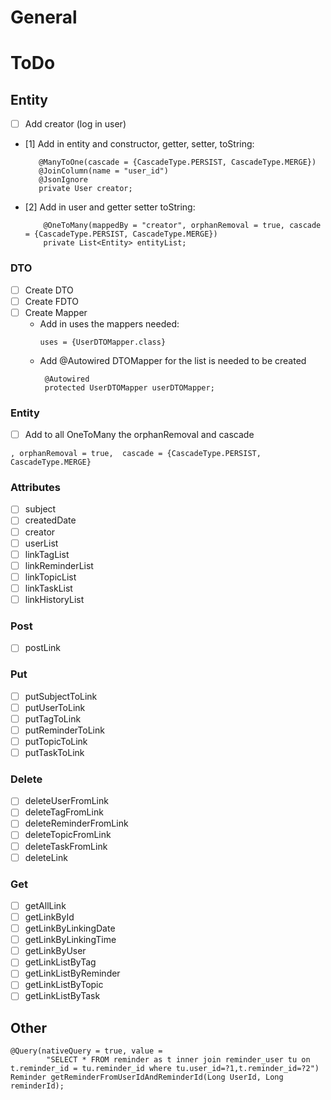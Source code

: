 # General

# ToDo

## Entity

- [ ] Add creator (log in user)
- [1] Add in entity and constructor, getter, setter, toString:
   ```
      @ManyToOne(cascade = {CascadeType.PERSIST, CascadeType.MERGE})
      @JoinColumn(name = "user_id")
      @JsonIgnore
      private User creator;
  ```
- [2] Add in user and getter setter toString:
  ```
      @OneToMany(mappedBy = "creator", orphanRemoval = true, cascade = {CascadeType.PERSIST, CascadeType.MERGE})
      private List<Entity> entityList;
  ```

### DTO

- [ ] Create DTO
- [ ] Create FDTO
- [ ] Create Mapper
    - Add in uses the mappers needed:
      ```
      uses = {UserDTOMapper.class}
      ```
    - Add @Autowired DTOMapper for the list is needed to be created
      ```
       @Autowired
       protected UserDTOMapper userDTOMapper;
      ```

### Entity

- [ ] Add to all OneToMany the orphanRemoval and cascade

```
, orphanRemoval = true,  cascade = {CascadeType.PERSIST, CascadeType.MERGE}
```

### Attributes

- [ ] subject
- [ ] createdDate
- [ ] creator
- [ ] userList
- [ ] linkTagList
- [ ] linkReminderList
- [ ] linkTopicList
- [ ] linkTaskList
- [ ] linkHistoryList

### Post

- [ ] postLink

### Put

- [ ] putSubjectToLink
- [ ] putUserToLink
- [ ] putTagToLink
- [ ] putReminderToLink
- [ ] putTopicToLink
- [ ] putTaskToLink

### Delete

- [ ] deleteUserFromLink
- [ ] deleteTagFromLink
- [ ] deleteReminderFromLink
- [ ] deleteTopicFromLink
- [ ] deleteTaskFromLink
- [ ] deleteLink

### Get

- [ ] getAllLink
- [ ] getLinkById
- [ ] getLinkByLinkingDate
- [ ] getLinkByLinkingTime
- [ ] getLinkByUser
- [ ] getLinkListByTag
- [ ] getLinkListByReminder
- [ ] getLinkListByTopic
- [ ] getLinkListByTask

## Other


    @Query(nativeQuery = true, value =
            "SELECT * FROM reminder as t inner join reminder_user tu on t.reminder_id = tu.reminder_id where tu.user_id=?1,t.reminder_id=?2")
    Reminder getReminderFromUserIdAndReminderId(Long UserId, Long reminderId);
